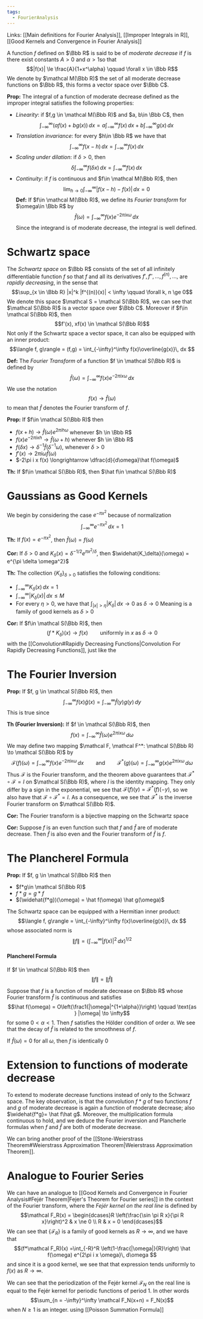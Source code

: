 ```yaml
---
tags:
  - FourierAnalysis
---
```

Links: [[Main definitions for Fourier Analysis]], [[Improper Integrals in R]], [[Good Kernels and Convergence in Fourier Analysis]] 

A function $f$ defined on $\Bbb R$ is said to be of *moderate decrease* if $f$ is there exist constants $A >0$ and $\alpha > 1$so that $$|f(x)| \le \frac{A}{1+x^\alpha} \qquad \forall x \in \Bbb R$$
We denote by $\mathcal M(\Bbb R)$ the set of all moderate decrease functions on $\Bbb R$, this forms a vector space over $\Bbb C$.

**Prop:** The integral of a function of moderate decrease defined as the improper integral satisfies the following properties:
- *Linearity*: if $f,g \in \mathcal M(\Bbb R)$ and $a, b\in \Bbb C$, then $$\int_{-\infty}^\infty (af(x)+bg(x))\, dx = a \int_{-\infty}^\infty f(x)\, dx +b\int_{-\infty}^\infty g(x)\, dx$$
- *Translation invariance*: for every $h\in \Bbb R$ we have that $$\int_{-\infty}^\infty f(x-h) \,dx = \int_{-\infty}^\infty f(x)\, dx$$
- *Scaling under dilation*: if $\delta>0$, then $$\delta \int_{-\infty}^\infty f(\delta x)\, dx = \int_{-\infty}^\infty f(x)\, dx$$
- *Continuity*: if $f$ is continuous and $f\in \mathcal M(\Bbb R)$, then $$\lim_{h \to 0} \int_{-\infty}^\infty|f(x-h) -f(x)| \, dx = 0$$
**Def:** If $f\in \mathcal M(\Bbb R)$, we define its *Fourier transform* for $\omega\in \Bbb R$ by $$\hat f(\omega) = \int_{-\infty}^\infty f(x) e^{-2\pi i x \omega}\, dx$$Since the integrand is of moderate decrease, the integral is well defined. 

# Schwartz space

The *Schwartz space* on $\Bbb R$ consists of the set of all infinitely differentiable function $f$ so that $f$ and all its derivatives $f', f'', \dots, f^{(n)}, \dots,$ are *rapidly decreasing*, in the sense that $$\sup_{x \in \Bbb R} |x|^k |f^{(n)}(x)| < \infty \qquad \forall k, n \ge 0$$We denote this space $\mathcal S = \mathcal S(\Bbb R)$, we can see that $\mathcal S(\Bbb R)$ is a vector space over $\Bbb C$. Moreover if $f\in \mathcal S(\Bbb R)$, then $$f'(x), xf(x) \in \mathcal S(\Bbb R)$$
Not only if the Schwartz space a vector space, it can also be equipped with an inner product: $$\langle f, g\rangle = (f,g) = \int_{-\infty}^\infty f(x)\overline{g(x)}\, dx $$

**Def:** The *Fourier Transform* of a function $f \in \mathcal S(\Bbb R)$ is defined by $$\hat f(\omega) = \int_{-\infty}^\infty f(x) e^{-2\pi i x \omega}\, dx $$
We use the notation $$f(x) \longrightarrow \hat f(\omega)$$to mean that $\hat f$ denotes the Fourier transform of $f$.

**Prop:** If $f\in \mathcal S(\Bbb R)$ then
- $f(x+h) \longrightarrow \hat f(\omega) e^{2\pi i h \omega}$ whenever $h \in \Bbb R$
- $f(x)e^{-2\pi i x h}  \longrightarrow \hat f(\omega + h)$ whenever $h \in \Bbb R$
- $f(\delta x) \longrightarrow \delta^{-1} \hat f(\delta^{-1} \omega)$, whenever $\delta > 0$
- $f'(x) \longrightarrow 2\pi i \omega \hat f(\omega)$
- $-2\pi i x f(x) \longrightarrow \dfrac{d}{d\omega}\hat f(\omega)$

**Th:** If $f\in \mathcal S(\Bbb R)$, then $\hat f\in \mathcal S(\Bbb R)$

# Gaussians as Good Kernels

We begin by considering the case $e^{-\pi x^2}$ because of normalization $$\int_{-\infty}^\infty e^{-\pi x^2} \, dx = 1$$
**Th:** If $f(x) = e^{-\pi x^2}$, then $\hat f(\omega) = f(\omega)$

**Cor:** If $\delta>0$ and $K_\delta(x) = \delta^{-1/2}e^{\pi x^2/\delta}$, then $\widehat{K_\delta}(\omega) = e^{\pi \delta \omega^2}$ 

**Th:** The collection $\{K_\delta\}_{\delta>0}$ satisfies the following conditions:
- $\int_{-\infty}^\infty K_\delta(x) \,dx = 1$
- $\int_{-\infty}^\infty |K_\delta(x)| \,dx \le M$
- For every $\eta >0$, we have that $\int_{|x| > \eta} |K_\delta|\, dx \to 0$ as $\delta \to 0$
Meaning is a family of good kernels as $\delta >0$

**Cor:** If $f\in \mathcal S(\Bbb R)$, then $$(f*K_\delta)(x) \to f(x) \qquad \text{uniformly in }x \text{ as } \delta \to 0$$
with the [[Convolution#Rapidly Decreasing Functions|Convolution For Rapidly Decreasing Functions]], just like the

# The Fourier Inversion

**Prop:** If $f, g \in \mathcal S(\Bbb R)$, then $$\int_{-\infty}^\infty f(x) \hat g(x) = \int_{-\infty}^\infty \hat f(y) g(y) \, dy$$
This is true since 

**Th (Fourier Inversion):** If $f \in \mathcal S(\Bbb R)$, then $$f(x) = \int_{-\infty}^\infty \hat f(\omega) e^{2\pi i x\omega}\, d\omega$$
We may define two mapping $\mathcal F, \mathcal F^*: \mathcal S(\Bbb R) \to \mathcal S(\Bbb R)$   by $$\mathcal F(f)(\omega) = \int_{-\infty}^\infty f(x) e^{-2\pi i x\omega}\, dx \qquad \text{and}\qquad \mathcal F^*(g)(\omega) = \int_{-\infty}^\infty g(x) e^{2\pi i x\omega}\, d\omega$$
Thus $\mathcal F$ is the Fourier transform, and the theorem above guarantees that $\mathcal F^* \circ \mathcal F = I$ on $\mathcal S(\Bbb R)$, where $I$ is the identity mapping. They only differ by a sign in the exponential, we see that $\mathcal F(f)(y) = \mathcal F^*(f)(-y)$, so we also have that $\mathcal F \circ \mathcal F^* =I$. As a consequence, we see that $\mathcal F^*$ is the inverse Fourier transform on $\mathcal S(\Bbb R)$.

**Cor:** The Fourier transform is a bijective mapping on the Schwartz space

**Cor:** Suppose $f$ is an even function such that $f$ and $\hat f$ are of moderate decrease. Then $\hat f$ is also even and the Fourier transform of $\hat f$ is $f$. 

# The Plancherel Formula

**Prop:** If $f, g \in \mathcal S(\Bbb R)$ then
- $f*g\in \mathcal S(\Bbb R)$
- $f*g=g*f$ 
- $(\widehat{f*g})(\omega) = \hat f(\omega) \hat g(\omega)$

The Schwartz space can be equipped with a Hermitian inner product: $$\langle f, g\rangle = \int_{-\infty}^\infty f(x)\overline{g(x)}\, dx $$whose associated norm is $$\|f\| = \left(\int_{-\infty}^\infty |f(x)|^2\, dx \right)^{1/2} $$
#### Plancherel Formula
If $f \in \mathcal S(\Bbb R)$ then $$\|f\| = \|\hat f\|$$

Suppose that $f$ is a function of moderate decrease on $\Bbb R$ whose Fourier transform $\hat f$ is continuous and satisfies $$\hat f(\omega) = O\left(\frac1{|\omega|^{1+\alpha}}\right) \qquad \text{as } |\omega|  \to \infty$$
for some $0<\alpha <1$. Then $f$ satisfies the Hölder condition of order $\alpha$. We see that the decay of $\hat f$ is related to the smoothness of $f$. 

If $\hat f(\omega) = 0$ for all $\omega$, then $f$ is identically $0$


# Extension to functions of moderate decrease

To extend to moderate decrease functions instead of only to the Schwarz space. The key observation, is that the convolution $f*g$ of two functions $f$ and $g$ of moderate decrease is again a function of moderate decrease; also $\widehat{f*g}= \hat f\hat g$. Moreover, the multiplication formula continuous to hold, and we deduce the Fourier inversion and Plancherle formulas when $f$ and $\hat f$ are both of moderate decrease. 

We can bring another proof of the [[Stone-Weierstrass Theorem#Weierstrass Approximation Theorem|Weierstrass Approximation Theorem]]. 

# Analogue to Fourier Series

We can have an analogue to [[Good Kernels and Convergence in Fourier Analysis#Fejér Theorem|Fejer's Theorem for Fourier series]] in the context of the Fourier transform, where the *Fejér kernel on the real line* is defined by $$\mathcal F_R(x) = \begin{dcases}R \left(\frac{\sin \pi R x}{\pi R x}\right)^2 & x \ne 0 \\
R & x = 0 \end{dcases}$$
We can see that $\{\mathcal F_R\}$ is a family of good kernels as $R\to \infty$, and we have that $$(f*\mathcal F_R)(x) =\int_{-R}^R \left(1-\frac{|\omega|}{R}\right) \hat f(\omega) e^{2\pi i x \omega}\, d\omega $$
and since it is a good kernel, we see that that expression tends uniformly to $f(x)$ as $R\to\infty$. 

We can see that the periodization of the Fejér kernel $\mathcal F_N$ on the real line is equal to the Fejér kernel for periodic functions of period $1$. In other words $$\sum_{n = -\infty}^\infty \mathcal F_N(x+n) = F_N(x)$$when $N \ge 1$ is an integer. using [[Poisson Summation Formula]]